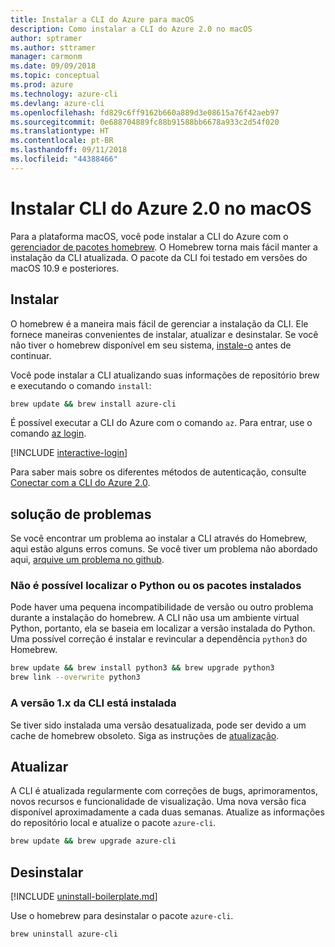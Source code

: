 ```yaml
---
title: Instalar a CLI do Azure para macOS
description: Como instalar a CLI do Azure 2.0 no macOS
author: sptramer
ms.author: sttramer
manager: carmonm
ms.date: 09/09/2018
ms.topic: conceptual
ms.prod: azure
ms.technology: azure-cli
ms.devlang: azure-cli
ms.openlocfilehash: fd829c6ff9162b660a889d3e08615a76f42aeb97
ms.sourcegitcommit: 0e688704889fc88b91588bb6678a933c2d54f020
ms.translationtype: HT
ms.contentlocale: pt-BR
ms.lasthandoff: 09/11/2018
ms.locfileid: "44388466"
---
```

# <a name="install-azure-cli-20-on-macos"></a>Instalar CLI do Azure 2.0 no macOS

Para a plataforma macOS, você pode instalar a CLI do Azure com o [gerenciador de pacotes homebrew](https://brew.sh). O Homebrew torna mais fácil manter a instalação da CLI atualizada. O pacote da CLI foi testado em versões do macOS 10.9 e posteriores.

## <a name="install"></a>Instalar

O homebrew é a maneira mais fácil de gerenciar a instalação da CLI. Ele fornece maneiras convenientes de instalar, atualizar e desinstalar.
Se você não tiver o homebrew disponível em seu sistema, [instale-o](https://docs.brew.sh/Installation.html) antes de continuar.

Você pode instalar a CLI atualizando suas informações de repositório brew e executando o comando `install`:

```bash
brew update && brew install azure-cli
```

É possível executar a CLI do Azure com o comando `az`. Para entrar, use o comando [az login](/cli/azure/reference-index#az-login).

[!INCLUDE [interactive-login](includes/interactive-login.md)]

Para saber mais sobre os diferentes métodos de autenticação, consulte [Conectar com a CLI do Azure 2.0](authenticate-azure-cli.md).

## <a name="troubleshooting"></a>solução de problemas

Se você encontrar um problema ao instalar a CLI através do Homebrew, aqui estão alguns erros comuns. Se você tiver um problema não abordado aqui, [arquive um problema no github](https://github.com/Azure/azure-cli/issues).

### <a name="unable-to-find-python-or-installed-packages"></a>Não é possível localizar o Python ou os pacotes instalados

Pode haver uma pequena incompatibilidade de versão ou outro problema durante a instalação do homebrew. A CLI não usa um ambiente virtual Python, portanto, ela se baseia em localizar a versão instalada do Python. Uma possível correção é instalar e revincular a dependência `python3` do Homebrew.

```bash
brew update && brew install python3 && brew upgrade python3
brew link --overwrite python3
```

### <a name="cli-version-1x-is-installed"></a>A versão 1.x da CLI está instalada

Se tiver sido instalada uma versão desatualizada, pode ser devido a um cache de homebrew obsoleto. Siga as instruções de [atualização](#Update).

## <a name="update"></a>Atualizar

A CLI é atualizada regularmente com correções de bugs, aprimoramentos, novos recursos e funcionalidade de visualização. Uma nova versão fica disponível aproximadamente a cada duas semanas. Atualize as informações do repositório local e atualize o pacote `azure-cli`.

```bash
brew update && brew upgrade azure-cli
```

## <a name="uninstall"></a>Desinstalar

[!INCLUDE [uninstall-boilerplate.md](includes/uninstall-boilerplate.md)]

Use o homebrew para desinstalar o pacote `azure-cli`.

```bash
brew uninstall azure-cli
```
